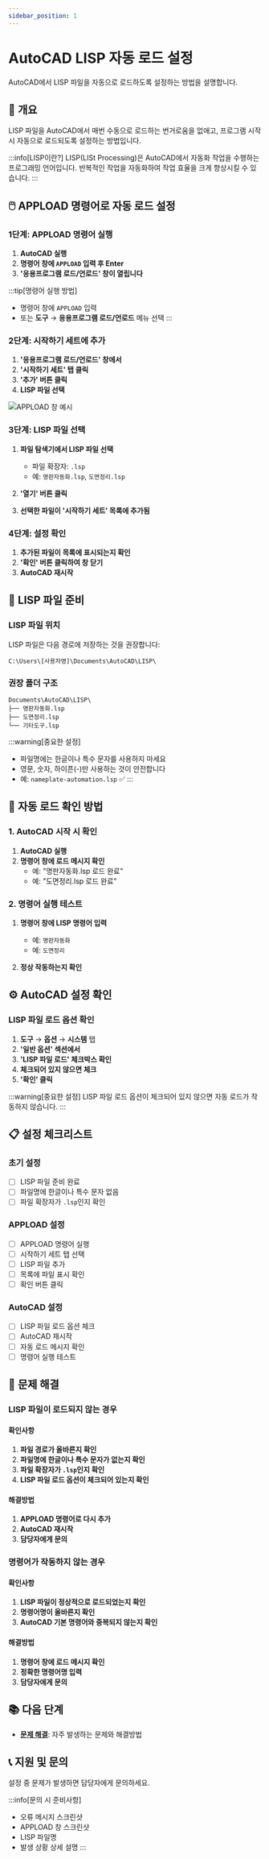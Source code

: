 ```yaml
---
sidebar_position: 1
---
```


# AutoCAD LISP 자동 로드 설정

AutoCAD에서 LISP 파일을 자동으로 로드하도록 설정하는 방법을 설명합니다.

## 🎯 개요

LISP 파일을 AutoCAD에서 매번 수동으로 로드하는 번거로움을 없애고, 프로그램 시작 시 자동으로 로드되도록 설정하는 방법입니다.

:::info[LISP이란?]
LISP(LISt Processing)은 AutoCAD에서 자동화 작업을 수행하는 프로그래밍 언어입니다.
반복적인 작업을 자동화하여 작업 효율을 크게 향상시킬 수 있습니다.
:::

## 🖱️ APPLOAD 명령어로 자동 로드 설정

### 1단계: APPLOAD 명령어 실행

1. **AutoCAD 실행**
2. **명령어 창에 `APPLOAD` 입력 후 Enter**
3. **'응용프로그램 로드/언로드' 창이 열립니다**

:::tip[명령어 실행 방법]
- 명령어 창에 `APPLOAD` 입력
- 또는 **도구** → **응용프로그램 로드/언로드** 메뉴 선택
:::

### 2단계: 시작하기 세트에 추가

1. **'응용프로그램 로드/언로드' 창에서**
2. **'시작하기 세트' 탭 클릭**
3. **'추가' 버튼 클릭**
4. **LISP 파일 선택**

![APPLOAD 창 예시](https://via.placeholder.com/600x400?text=APPLOAD+창+예시)

### 3단계: LISP 파일 선택

1. **파일 탐색기에서 LISP 파일 선택**
   - 파일 확장자: `.lsp`
   - 예: `명판자동화.lsp`, `도면정리.lsp`

2. **'열기' 버튼 클릭**

3. **선택한 파일이 '시작하기 세트' 목록에 추가됨**

### 4단계: 설정 확인

1. **추가된 파일이 목록에 표시되는지 확인**
2. **'확인' 버튼 클릭하여 창 닫기**
3. **AutoCAD 재시작**

## 📁 LISP 파일 준비

### LISP 파일 위치
LISP 파일은 다음 경로에 저장하는 것을 권장합니다:

```
C:\Users\[사용자명]\Documents\AutoCAD\LISP\
```

### 권장 폴더 구조
```
Documents\AutoCAD\LISP\
├── 명판자동화.lsp
├── 도면정리.lsp
└── 기타도구.lsp
```

:::warning[중요한 설정]
- 파일명에는 한글이나 특수 문자를 사용하지 마세요
- 영문, 숫자, 하이픈(-)만 사용하는 것이 안전합니다
- 예: `nameplate-automation.lsp` ✅
:::

## 🔧 자동 로드 확인 방법

### 1. AutoCAD 시작 시 확인

1. **AutoCAD 실행**
2. **명령어 창에 로드 메시지 확인**
   - 예: "명판자동화.lsp 로드 완료"
   - 예: "도면정리.lsp 로드 완료"

### 2. 명령어 실행 테스트

1. **명령어 창에 LISP 명령어 입력**
   - 예: `명판자동화`
   - 예: `도면정리`

2. **정상 작동하는지 확인**

## ⚙️ AutoCAD 설정 확인

### LISP 파일 로드 옵션 확인

1. **도구** → **옵션** → **시스템** 탭
2. **'일반 옵션' 섹션에서**
3. **'LISP 파일 로드' 체크박스 확인**
4. **체크되어 있지 않으면 체크**
5. **'확인' 클릭**

:::warning[중요한 설정]
LISP 파일 로드 옵션이 체크되어 있지 않으면 자동 로드가 작동하지 않습니다.
:::

## 📋 설정 체크리스트

### 초기 설정
- [ ] LISP 파일 준비 완료
- [ ] 파일명에 한글이나 특수 문자 없음
- [ ] 파일 확장자가 `.lsp`인지 확인

### APPLOAD 설정
- [ ] APPLOAD 명령어 실행
- [ ] 시작하기 세트 탭 선택
- [ ] LISP 파일 추가
- [ ] 목록에 파일 표시 확인
- [ ] 확인 버튼 클릭

### AutoCAD 설정
- [ ] LISP 파일 로드 옵션 체크
- [ ] AutoCAD 재시작
- [ ] 자동 로드 메시지 확인
- [ ] 명령어 실행 테스트

## 🚨 문제 해결

### LISP 파일이 로드되지 않는 경우

#### 확인사항
1. **파일 경로가 올바른지 확인**
2. **파일명에 한글이나 특수 문자가 없는지 확인**
3. **파일 확장자가 `.lsp`인지 확인**
4. **LISP 파일 로드 옵션이 체크되어 있는지 확인**

#### 해결방법
1. **APPLOAD 명령어로 다시 추가**
2. **AutoCAD 재시작**
3. **담당자에게 문의**

### 명령어가 작동하지 않는 경우

#### 확인사항
1. **LISP 파일이 정상적으로 로드되었는지 확인**
2. **명령어명이 올바른지 확인**
3. **AutoCAD 기본 명령어와 중복되지 않는지 확인**

#### 해결방법
1. **명령어 창에 로드 메시지 확인**
2. **정확한 명령어명 입력**
3. **담당자에게 문의**

## 📚 다음 단계

- **[문제 해결](./autocad-lisp-troubleshooting.md)**: 자주 발생하는 문제와 해결방법

## 📞 지원 및 문의

설정 중 문제가 발생하면 담당자에게 문의하세요.

:::info[문의 시 준비사항]
- 오류 메시지 스크린샷
- APPLOAD 창 스크린샷
- LISP 파일명
- 발생 상황 상세 설명
::: 